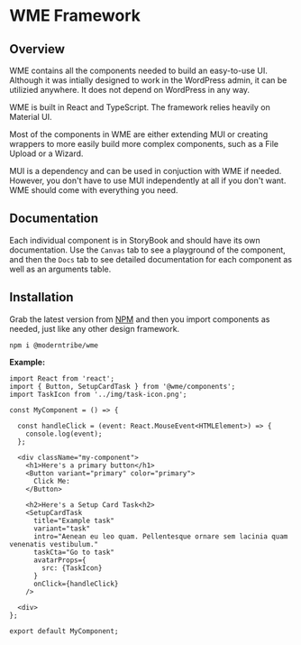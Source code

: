 # WME Framework

## Overview
WME contains all the components needed to build an easy-to-use UI. Although it was intially
designed to work in the WordPress admin, it can be utilizied anywhere. It does not depend on 
WordPress in any way.

WME is built in React and TypeScript. The framework relies heavily on Material UI.

Most of the components in WME are either extending MUI or creating wrappers
to more easily build more complex components, such as a File Upload or a Wizard.

MUI is a dependency and can be used in conjuction with WME if needed. However, you don't have to
use MUI independently at all if you don't want. WME should come with everything you need.

## Documentation
Each individual component is in StoryBook and should have its own documentation. Use the
`Canvas` tab to see a playground of the component, and then the `Docs` tab to see detailed
documentation for each component as well as an arguments table.

## Installation
Grab the latest version from [NPM](https://www.npmjs.com/package/@moderntribe/wme) and then you import components as needed, just like any
other design framework. 

`npm i @moderntribe/wme`

**Example:**
```
import React from 'react';
import { Button, SetupCardTask } from '@wme/components';
import TaskIcon from '../img/task-icon.png';

const MyComponent = () => {

  const handleClick = (event: React.MouseEvent<HTMLElement>) => {
    console.log(event);
  };

  <div className="my-component">
    <h1>Here's a primary button</h1>
    <Button variant="primary" color="primary">
      Click Me:
    </Button>

    <h2>Here's a Setup Card Task<h2>
    <SetupCardTask
      title="Example task"
      variant="task"
      intro="Aenean eu leo quam. Pellentesque ornare sem lacinia quam venenatis vestibulum."
      taskCta="Go to task"
      avatarProps={
        src: {TaskIcon}
      }
      onClick={handleClick}
    />

  <div>
};

export default MyComponent;
```
